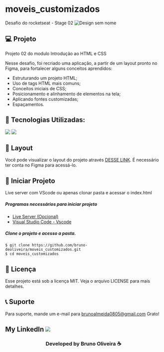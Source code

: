 # moveis_customizados
Desafio do rocketseat - Stage 02
![Design sem nome](https://github.com/bruno-deoliveira/moveis_customizados/assets/109918729/5353ec34-b315-4bff-9ef1-d831d2116826)

## 💻 Projeto
Projeto 02 do modulo Introdução ao HTML e CSS

Nesse desafio, foi recriado uma aplicação, a partir de um layout pronto no Figma, para fortalecer alguns conceitos aprendidos:
- Estruturando um projeto HTML;
- Uso de tags HTML mais comuns;
- Conceitos iniciais de CSS;
- Posicionamento e alinhamento de elementos na tela;
- Aplicando fontes customizadas;
- Espaçamentos.

## 🚀 Tecnologias Utilizadas:
<div>
  <img src="https://img.shields.io/badge/HTML5-E34F26?style=for-the-badge&logo=html5&logoColor=white"/>
  <img src="https://img.shields.io/badge/CSS3-1572B6?style=for-the-badge&logo=css3&logoColor=white"/>
</div>

## 🔖 Layout
Você pode visualizar o layout do projeto através [DESSE LINK](https://www.figma.com/file/fAvYZz4dPV5MfhL77XkqkD/Explorer---Projeto-01?type=design&t=GH6hUnTrrz3EpL4F-0). É necessário ter conta no Figma para acessá-lo.

## 🚀 Iniciar Projeto
Live server com VScode ou apenas clonar pasta e acessar o index.html
<h5> Programas necessários para iniciar projeto </h5>

- [Live Server (Opcional)](https://marketplace.visualstudio.com/items?itemName=ritwickdey.LiveServer)
- [Visual Studio Code - Vscode](https://code.visualstudio.com/)

<h5> Clone o projeto e acesso a pasta. </h5>

```
$ git clone https://github.com/bruno-deoliveira/moveis_customizados.git
$ cd moveis_customizados
```
## 📝 Licença
Esse projeto está sob a licença MIT. Veja o arquivo LICENSE para mais detalhes.

## 📞 Suporte
Para suporte, mande um e-mail para brunoalmeida0805@gmail.com Grato!

## My LinkedIn <img src="https://img.shields.io/badge/LinkedIn-0077B5?style=for-the-badge&logo=linkedin&logoColor=white"/>
<h3 align="center">Developed by Bruno Oliveira ☕</h3>

